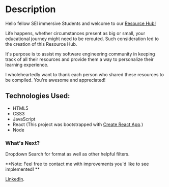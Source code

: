 # Description

Hello fellow SEI immersive Students and welcome to our [Resource Hub!](https://sopreoccupied.github.io/Home)

Life happens, whether circumstances present as big or small, your educational journey might need to be rerouted. Such consideration led to the creation of this Resource Hub.

It's purpose is to assist my software engineering community in keeping track of all their resources and provide them a way to personalize their learning experience. 

I wholeheartedly want to thank each person who shared these resources to be compiled. You're awesome and appreciated!

## Technologies Used:

* HTML5
* CSS3
* JavaScript
* React
(This project was bootstrapped with [Create React App](https://github.com/facebook/create-react-app).)
* Node

### What's Next?

Dropdown Search for format as well as other helpful filters.

**Note: Feel free to contact me with improvements you'd like to see implemented! **

[LinkedIn](https://www.linkedin.com/in/gabrielle-walsh-se/).
